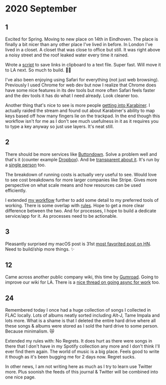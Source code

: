# 2020 September

## 1

Excited for Spring. Moving to new place on 14th in Eindhoven. The place is finally a bit nicer than any other place I've lived in before. In London I've lived in a closet. A closet that was close to office but still. It was right above a noisy street and the roof leaked water every time it rained.

Wrote a [script](https://twitter.com/nikitavoloboev/status/1300497250800500736) to save links in clipboard to a text file. Super fast. Will move it to LA next. So much to build. 👨‍💻

I've also been enjoying using Safari for everything (not just web browsing). Previously I used Chrome for web dev but now I realize that Chrome does have some nice features in its dev tools but more often Safari feels faster and the dev tools it has do what I need already. Look cleaner too.

Another thing that's nice to see is more people [getting into Karabiner](https://dev.to/swyx/notes-on-karabiner-elements-from-john-lindquist-4cmo). I actually raided the stream and found out about Karabiner's ability to map keys based off how many fingers lie on the trackpad. In the end though this workflow isn't for me as I don't see much usefulness in it as it requires you to type a key anyway so just use layers. It's neat still.

## 2

There should be more services like [Buttondown](https://buttondown.email). Solve a problem well and that's it (counter example [Dropbox](https://tonsky.me/blog/syncthing/)). And be [transparent about it](https://www.notion.so/Running-Costs-f29729ded5494272947f656440967cbf). It's run by a [single person](https://buttondown.email/features/run-by-a-human) too.

The breakdown of running costs is actually very useful to see. Would love to see cost breakdowns for more larger companies like Stripe. Gives more perspective on what scale means and how resources can be used efficiently.

I extended [my workflow](../../sharing/my-workflow.md) further to add some detail to my preferred tools of working. There is some overlap with [rules](../../focusing/rules.md). Hope to get a more clear difference between the two. And for processes, I hope to build a dedicate service/app for it. As processes need to be actionable.

## 3

Pleasantly surprised my macOS post is 31st [most favorited post on HN](https://observablehq.com/@tomlarkworthy/hacker-favourites-analysis). Need to build/ship more things. ✨

## 12

Came across another public company wiki, this time by [Gumroad](https://www.notion.so/Public-Wiki-72663c59ed5a432a9d52accafd8f166e). Going to improve our wiki for LA. There is a [nice thread on going async for work](https://twitter.com/shl/status/1222545212477599751) too.

## 24

Remembered today I once had a huge collection of songs I collected in FLAC locally. Lots of albums neatly sorted including Alt-J, Tame Impala and lots more. What is a shame is that I deleted the entire hard drive where all these songs & albums were stored as I sold the hard drive to some person. Because minimalism. 😿

Extended my rules with: No Regrets. It does hurt as there were songs in there that I don't have in my Spotify collection any more and I don't think I'll ever find them again. The world of music is a big place. Feels good to write it though as it's been bugging me for 2 days now. Regret sucks.

In other news, I am not writing here as much as I try to learn use Twitter more. Plus soonish the feeds of this journal & Twitter will be combined into one nice page.
